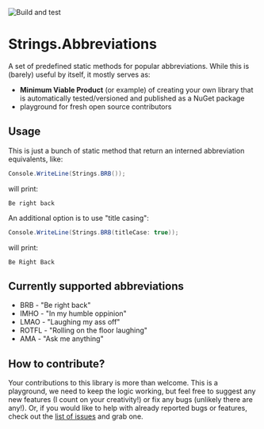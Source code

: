 ![Build and test](https://github.com/kkokosa/Strings.Abbreviations/workflows/Build%20and%20test/badge.svg)

# Strings.Abbreviations

A set of predefined static methods for popular abbreviations. While this is (barely) useful by itself, it mostly serves as:
* **Minimum Viable Product** (or example) of creating your own library that is automatically tested/versioned and published as a NuGet package
* playground for fresh open source contributors

## Usage

This is just a bunch of static method that return an interned abbreviation equivalents, like:

```cs
Console.WriteLine(Strings.BRB());
```

will print:

```
Be right back
```

An additional option is to use "title casing":

```cs
Console.WriteLine(Strings.BRB(titleCase: true));
```

will print:

```
Be Right Back
```

## Currently supported abbreviations

* BRB - "Be right back"
* IMHO - "In my humble oppinion"
* LMAO - "Laughing my ass off"
* ROTFL - "Rolling on the floor laughing"
* AMA - "Ask me anything"

## How to contribute?

Your contributions to this library is more than welcome. This is a playground, we need to keep the logic working, but feel free to suggest any new features (I count on your creativity!) or fix any bugs (unlikely there are any!). Or, if you would like to help with already reported bugs or features, check out the [list of issues](https://github.com/kkokosa/String.Abbreviations/issues) and grab one.